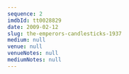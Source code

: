 ```yaml
---
sequence: 2
imdbId: tt0028829
date: 2009-02-12
slug: the-emperors-candlesticks-1937
medium: null
venue: null
venueNotes: null
mediumNotes: null
---
```


